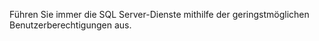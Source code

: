  Führen Sie immer die SQL Server-Dienste mithilfe der geringstmöglichen Benutzerberechtigungen aus. 